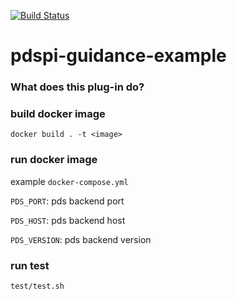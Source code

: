 [![Build Status](https://travis-ci.com/RENCI/pdspi-mapper-example.svg?branch=master)](https://travis-ci.com/RENCI/pdspi-mapper-example)

# pdspi-guidance-example

### What does this plug-in do?

### build docker image

```
docker build . -t <image>
```

### run docker image

example `docker-compose.yml`

`PDS_PORT`: pds backend port

`PDS_HOST`: pds backend host

`PDS_VERSION`: pds backend version

### run test

```
test/test.sh
```

